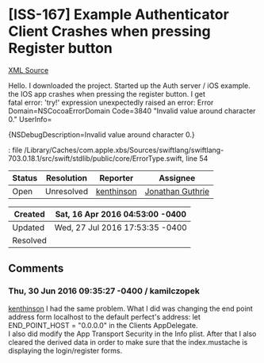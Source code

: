 # [ISS-167] Example Authenticator Client Crashes when pressing Register button

[XML Source](./xml/ISS-167.xml)
<p><p>Hello. I downloaded the project. Started up the Auth server / iOS example. the IOS app crashes when pressing the register button. I get <br/>
fatal error: 'try!' expression unexpectedly raised an error: Error Domain=NSCocoaErrorDomain Code=3840 "Invalid value around character 0." UserInfo=</p>
{NSDebugDescription=Invalid value around character 0.}
<p>: file /Library/Caches/com.apple.xbs/Sources/swiftlang/swiftlang-703.0.18.1/src/swift/stdlib/public/core/ErrorType.swift, line 54</p></p>





Status|Resolution|Reporter|Assignee
------|----------|--------|--------
Open|Unresolved|[kenthinson](kenthinson)|[Jonathan Guthrie]($jonog)





Created|Sat, 16 Apr 2016 04:53:00 -0400
-------|--------------
Updated|Wed, 27 Jul 2016 17:53:35 -0400
Resolved|


## Comments




### Thu, 30 Jun 2016 09:35:27 -0400 / kamilczopek 

<p><p><a href="http://jira.perfect.org:8080/secure/ViewProfile.jspa?name=kenthinson" class="user-hover" rel="kenthinson">kenthinson</a> I had the same problem. What I did was changing the end point address form localhost to the default perfect's address: let END_POINT_HOST = "0.0.0.0" in the Clients AppDelegate. <br/>
I also did modify the App Transport Security in the Info plist. After that I also cleared the derived data in order to make sure that the index.mustache is displaying the login/register forms.</p></p>



